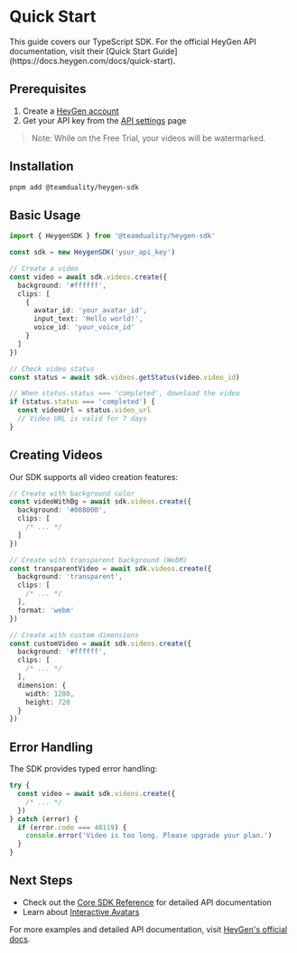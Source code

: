 # Quick Start

<Callout type="info">
  This guide covers our TypeScript SDK. For the official HeyGen API documentation, visit their [Quick Start Guide](https://docs.heygen.com/docs/quick-start).
</Callout>

## Prerequisites

1. Create a [HeyGen account](https://app.heygen.com/login)
2. Get your API key from the [API settings](https://app.heygen.com/settings) page

> Note: While on the Free Trial, your videos will be watermarked.

## Installation

```bash
pnpm add @teamduality/heygen-sdk
```

## Basic Usage

```typescript
import { HeygenSDK } from '@teamduality/heygen-sdk'

const sdk = new HeygenSDK('your_api_key')

// Create a video
const video = await sdk.videos.create({
  background: '#ffffff',
  clips: [
    {
      avatar_id: 'your_avatar_id',
      input_text: 'Hello world!',
      voice_id: 'your_voice_id'
    }
  ]
})

// Check video status
const status = await sdk.videos.getStatus(video.video_id)

// When status.status === 'completed', download the video
if (status.status === 'completed') {
  const videoUrl = status.video_url
  // Video URL is valid for 7 days
}
```

## Creating Videos

Our SDK supports all video creation features:

```typescript
// Create with background color
const videoWithBg = await sdk.videos.create({
  background: '#008000',
  clips: [
    /* ... */
  ]
})

// Create with transparent background (WebM)
const transparentVideo = await sdk.videos.create({
  background: 'transparent',
  clips: [
    /* ... */
  ],
  format: 'webm'
})

// Create with custom dimensions
const customVideo = await sdk.videos.create({
  background: '#ffffff',
  clips: [
    /* ... */
  ],
  dimension: {
    width: 1280,
    height: 720
  }
})
```

## Error Handling

The SDK provides typed error handling:

```typescript
try {
  const video = await sdk.videos.create({
    /* ... */
  })
} catch (error) {
  if (error.code === 40119) {
    console.error('Video is too long. Please upgrade your plan.')
  }
}
```

## Next Steps

- Check out the [Core SDK Reference](/sdk/core) for detailed API documentation
- Learn about [Interactive Avatars](/sdk/streaming)

For more examples and detailed API documentation, visit [HeyGen's official docs](https://docs.heygen.com).

